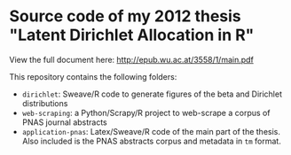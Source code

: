 # Source code of my 2012 thesis "Latent Dirichlet Allocation in R"

View the full document here: http://epub.wu.ac.at/3558/1/main.pdf

This repository contains the following folders:

- `dirichlet`: Sweave/R code to generate figures of the beta and Dirichlet distributions
- `web-scraping`: a Python/Scrapy/R project to web-scrape a corpus of PNAS journal abstracts
- `application-pnas`: Latex/Sweave/R code of the main part of the thesis. Also included is the PNAS abstracts corpus and metadata in `tm` format.